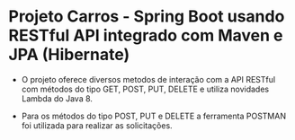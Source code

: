 # Projeto Carros - Spring Boot usando RESTful API integrado com Maven e JPA (Hibernate)

- O projeto oferece diversos metodos de interação com a API RESTful com métodos
do tipo GET, POST, PUT, DELETE e utiliza novidades Lambda do Java 8. 

- Para os métodos do tipo POST, PUT e DELETE a ferramenta POSTMAN foi utilizada para realizar as solicitações.
